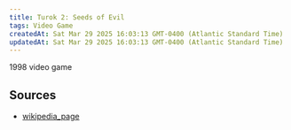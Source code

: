 ```yaml
---
title: Turok 2: Seeds of Evil
tags: Video Game
createdAt: Sat Mar 29 2025 16:03:13 GMT-0400 (Atlantic Standard Time)
updatedAt: Sat Mar 29 2025 16:03:13 GMT-0400 (Atlantic Standard Time)
---
```



1998 video game



## Sources
- [wikipedia_page](https://en.wikipedia.org/wiki/Turok_2:_Seeds_of_Evil)
